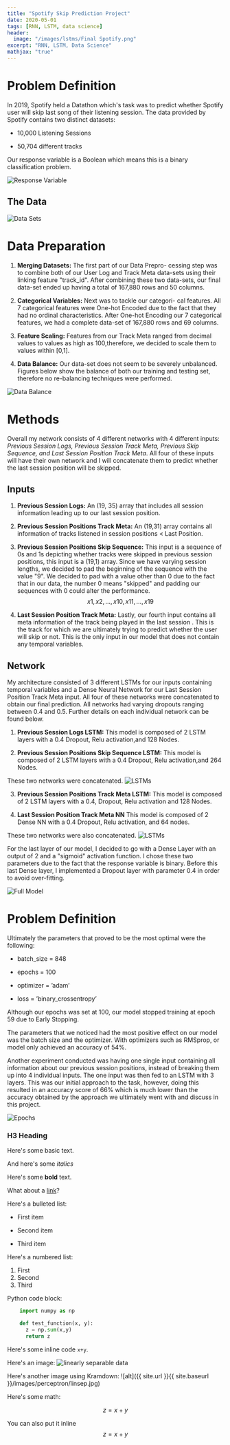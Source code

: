 ```yaml
---
title: "Spotify Skip Prediction Project"
date: 2020-05-01
tags: [RNN, LSTM, data science]
header:
  image: "/images/lstms/Final Spotify.png"
excerpt: "RNN, LSTM, Data Science"
mathjax: "true"
---
```

# Problem Definition
In 2019, Spotify held a Datathon which's task was to predict whether Spotify user will skip last song of their listening session. The data provided by Spotify contains two  distinct datasets:
* 10,000 Listening Sessions
+ 50,704 different tracks 


Our response variable is a Boolean which means this is a binary classification problem.

<img src="{{ site.url }}{{ site.baseurl }}/images/lstms/bool.png" alt="Response Variable">

## The Data
<img src="{{ site.url }}{{ site.baseurl }}/images/lstms/Datasets.png" alt="Data Sets">

# Data Preparation
1. **Merging Datasets:** The first part of our Data Prepro- cessing step was to combine both of our User Log and Track Meta data-sets using their linking feature "track_id". After combining these two data-sets, our final data-set ended up having a total of 167,880 rows and 50 columns.

2. **Categorical Variables:** Next was to tackle our categori- cal features. All 7 categorical features were One-hot Encoded due to the fact that they had no ordinal characteristics. After One-hot Encoding our 7 categorical features, we had a complete data-set of 167,880 rows and 69 columns.

3. **Feature Scaling:** Features from our Track Meta ranged from decimal values to values as high as 100,therefore, we decided to scale them to values within [0,1].

4. **Data Balance:** Our data-set does not seem to be severely unbalanced. Figures below show the balance of both our training and testing set, therefore no re-balancing techniques were performed.
<img src="{{ site.url }}{{ site.baseurl }}/images/lstms/balance.png" alt="Data Balance">

# Methods
Overall my network consists of 4 different networks with 4 different inputs: *Previous Session Logs, Previous Session Track Meta, Previous Skip Sequence, and Last Session Position Track Meta*. All four of these inputs will have their own network and I will concatenate them to predict whether the last session position will be skipped.

## Inputs 
1. **Previous Session Logs:** An (19, 35) array that includes all session information leading up to our last session position. 

2. **Previous Session Positions Track Meta:** An (19,31) array contains all information of tracks listened in session positions < Last Position.

3. **Previous Session Positions Skip Sequence:** This input is a sequence of 0s and 1s depicting whether tracks were skipped in previous session positions, this input is a (19,1) array. Since we have varying session lengths, we decided to pad the beginning of the sequence with the value "9". We decided to pad with a value other than 0 due to the fact that in our data, the number 0 means "skipped" and padding our sequences with 0 could alter the performance.
$$x1, x2, ..., x10, x11, ..., x19$$

4. **Last Session Position Track Meta:** Lastly, our fourth input contains all meta information of the track being played in the last session . This is the track for which we are ultimately trying to predict whether the user will skip or not. This is the only input in our model that does not contain any temporal variables.


## Network


My architecture consisted of 3 different LSTMs for our inputs containing temporal variables and a Dense Neural Network for our Last Session Position Track Meta input. All four of these networks were concatenated to obtain our final prediction. All networks had varying dropouts ranging between 0.4 and 0.5. Further details on each individual network can be found below.

1. **Previous Session Logs LSTM:** This model is composed of 2 LSTM layers with a 0.4 Dropout, Relu activation,and 128 Nodes.

2. **Previous Session Positions Skip Sequence LSTM:** This model is composed of 2 LSTM layers with a 0.4 Dropout, Relu activation,and 264 Nodes.

These two networks were concatenated.
<img src="{{ site.url }}{{ site.baseurl }}/images/lstms/merge1.png" alt="LSTMs">

3. **Previous Session Positions Track Meta LSTM:** This model is composed of 2 LSTM layers with a 0.4, Dropout, Relu activation and 128 Nodes.

4. **Last Session Position Track Meta NN** This model is composed of 2 Dense NN with a 0.4 Dropout, Relu activation, and 64 nodes.

These two networks were also concatenated.
<img src="{{ site.url }}{{ site.baseurl }}/images/lstms/LSTM2.png" alt="LSTMs">

For the last layer of our model, I decided to go with a Dense Layer with an output of 2 and a "sigmoid" activation function. I chose these two parameters due to the fact that the response variable is binary. Before this last Dense layer, I implemented a Dropout layer with parameter 0.4 in order to avoid over-fitting.

<img src="{{ site.url }}{{ site.baseurl }}/images/lstms/Full Model.png" alt="Full Model">

# Problem Definition
Ultimately the parameters that proved to be the most optimal were the following:
* batch_size = 848
+ epochs = 100
- optimizer = ’adam’
* loss = ’binary_crossentropy’

Although our epochs was set at 100, our model stopped training at epoch 59 due to Early Stopping. 

The parameters that we noticed had the most positive effect on our model was the batch size and the optimizer. With optimizers such as RMSprop, or model only achieved an accuracy of 54%.

Another experiment conducted was having one single input containing all information about our previous session positions, instead of breaking them up into 4 individual inputs. The one input was then fed to an LSTM with 3 layers. This was our initial approach to the task, however, doing this resulted in an accuracy score of 66% which is much lower than the accuracy obtained by the approach we ultimately went with and discuss in this project.

<img src="{{ site.url }}{{ site.baseurl }}/images/lstms/exp.png" alt="Epochs">


### H3 Heading

Here's some basic text.

And here's some *italics*

Here's some **bold** text.

What about a [link](https://github.com/dataoptimal)?

Here's a bulleted list:
* First item
+ Second item
- Third item

Here's a numbered list:
1. First
2. Second
3. Third

Python code block:
```python
    import numpy as np

    def test_function(x, y):
      z = np.sum(x,y)
      return z
```


Here's some inline code `x+y`.

Here's an image:
<img src="{{ site.url }}{{ site.baseurl }}/images/perceptron/linsep.jpg" alt="linearly separable data">

Here's another image using Kramdown:
![alt]({{ site.url }}{{ site.baseurl }}/images/perceptron/linsep.jpg)

Here's some math:

$$z=x+y$$

You can also put it inline $$z=x+y$$
